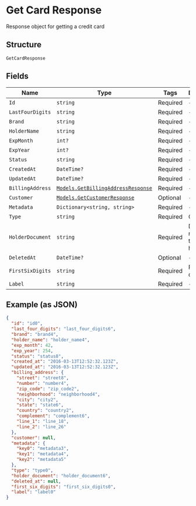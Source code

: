 
# Get Card Response

Response object for getting a credit card

## Structure

`GetCardResponse`

## Fields

| Name | Type | Tags | Description |
|  --- | --- | --- | --- |
| `Id` | `string` | Required | - |
| `LastFourDigits` | `string` | Required | - |
| `Brand` | `string` | Required | - |
| `HolderName` | `string` | Required | - |
| `ExpMonth` | `int?` | Required | - |
| `ExpYear` | `int?` | Required | - |
| `Status` | `string` | Required | - |
| `CreatedAt` | `DateTime?` | Required | - |
| `UpdatedAt` | `DateTime?` | Required | - |
| `BillingAddress` | [`Models.GetBillingAddressResponse`](../../doc/models/get-billing-address-response.md) | Required | - |
| `Customer` | [`Models.GetCustomerResponse`](../../doc/models/get-customer-response.md) | Optional | - |
| `Metadata` | `Dictionary<string, string>` | Required | - |
| `Type` | `string` | Required | Card type |
| `HolderDocument` | `string` | Required | Document number for the card's holder |
| `DeletedAt` | `DateTime?` | Optional | - |
| `FirstSixDigits` | `string` | Required | First six digits |
| `Label` | `string` | Required | - |

## Example (as JSON)

```json
{
  "id": "id0",
  "last_four_digits": "last_four_digits6",
  "brand": "brand4",
  "holder_name": "holder_name4",
  "exp_month": 42,
  "exp_year": 254,
  "status": "status8",
  "created_at": "2016-03-13T12:52:32.123Z",
  "updated_at": "2016-03-13T12:52:32.123Z",
  "billing_address": {
    "street": "street8",
    "number": "number4",
    "zip_code": "zip_code2",
    "neighborhood": "neighborhood4",
    "city": "city2",
    "state": "state6",
    "country": "country2",
    "complement": "complement6",
    "line_1": "line_18",
    "line_2": "line_26"
  },
  "customer": null,
  "metadata": {
    "key0": "metadata3",
    "key1": "metadata4",
    "key2": "metadata5"
  },
  "type": "type0",
  "holder_document": "holder_document6",
  "deleted_at": null,
  "first_six_digits": "first_six_digits0",
  "label": "label0"
}
```

